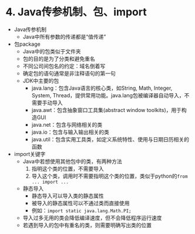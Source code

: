 # 4. Java传参机制、包、import
- Java传参机制
	- Java中所有参数的传递都是“值传递”
- 包package
	- Java中的包类似于文件夹
	- 包的目的是为了分类和避免重名
	- 不同公司间包名的约定：域名倒着写
	- 确定包的语句通常是非注释语句的第一句
	- JDK中主要的包
		- java.lang：包含Java语言的核心类，如String, Math, Integer, System, Thread，提供常用功能。java.lang包被编译器自动导入，不需要手动导入
		- java.awt：包含抽象窗口工具集(abstract window toolkits)，用于构造GUI
		- java.net：包含与网络相关的类
		- java.io：包含与输入输出相关的类
		- java.util：包含实用工具类，如定义系统特性、使用与日期日历相关的函数
- import关键字
	- Java中若想使用其他包中的类，有两种方法	
		1. 指明这个类的位置，不需要导入
		2. 导入这个类，调用时不需要指明这个类的位置，类似于python的`from ... import ...`
	- 静态导入	
		- 静态导入可以导入类的静态属性
		- 被导入的静态属性可以不通过类而直接使用
		- 例如：`import static java.lang.Math.PI;`
	- 导入过多无用的类会降低编译速度，但不会降低程序运行速度
	- 若遇到导入的包中有重名的类，则需要明确写出类的位置